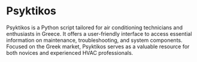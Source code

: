 # Psyktikos
Psyktikos is a Python script tailored for air conditioning technicians and enthusiasts in Greece. It offers a user-friendly interface to access essential information on maintenance, troubleshooting, and system components. Focused on the Greek market, Psyktikos serves as a valuable resource for both novices and experienced HVAC professionals.
